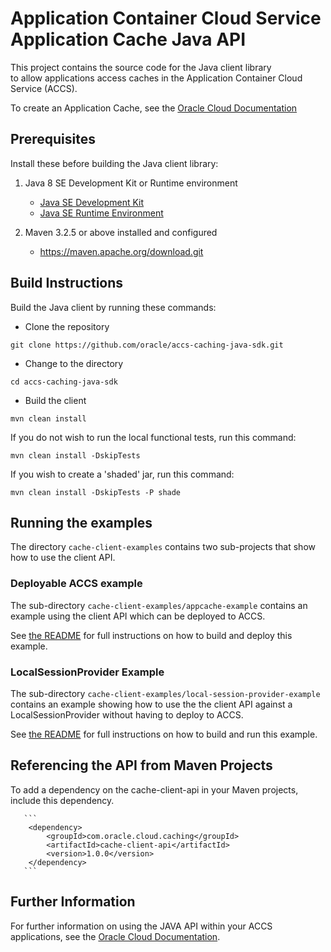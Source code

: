 # Application Container Cloud Service Application Cache Java API

This project contains the source code for the Java client library  
to allow applications access caches in the Application Container Cloud Service (ACCS).

To create an Application Cache, see the [Oracle Cloud Documentation](http://www.oracle.com/pls/topic/lookup?ctx=cloud&id=CACHE-GUID-9E86E21F-E84C-4F2D-B101-FD461C8A0455)

## Prerequisites

Install these before building the Java client library:

1. Java 8 SE Development Kit or Runtime environment

     - [Java SE Development Kit](http://www.oracle.com/technetwork/java/javase/downloads/jdk8-downloads-2133151.html)
     - [Java SE Runtime Environment](http://www.oracle.com/technetwork/java/javase/downloads/jre8-downloads-2133155.html)

2. Maven 3.2.5 or above installed and configured

   - https://maven.apache.org/download.git


## Build Instructions

Build the Java client by running these commands:

  - Clone the repository

   ```
   git clone https://github.com/oracle/accs-caching-java-sdk.git
   ```

  - Change to the directory

   ```
   cd accs-caching-java-sdk
   ```

  - Build the client

   ```
   mvn clean install
   ```

   If you do not wish to run the local functional tests, run this command:

   ```
   mvn clean install -DskipTests
   ```

   If you wish to create a 'shaded' jar, run this command:

   ```
   mvn clean install -DskipTests -P shade
   ```

## Running the examples

The directory ``cache-client-examples`` contains two sub-projects that show how to use the client API.

### Deployable ACCS example

The sub-directory ``cache-client-examples/appcache-example`` contains an example using the client API which can be deployed to ACCS.

See [the README](appcache-example/README.md) for full instructions on how to build and deploy this example.

### LocalSessionProvider Example

The sub-directory  ```cache-client-examples/local-session-provider-example``` contains an example showing how to use the
the client API against a LocalSessionProvider without having to deploy to ACCS.

See [the README](local-session-provider-example/README.md) for full instructions on how to build and run this example.

## Referencing the API from Maven Projects

To add a dependency on the cache-client-api in your Maven projects, include
       this dependency.

       ```
        <dependency>
            <groupId>com.oracle.cloud.caching</groupId>
            <artifactId>cache-client-api</artifactId>
            <version>1.0.0</version>
        </dependency>
       ```

## Further Information

For further information on using the JAVA API within your ACCS applications, see
       the [Oracle Cloud Documentation](http://www.oracle.com/pls/topic/lookup?ctx=cloud&id=CACHE-GUID-9E86E21F-E84C-4F2D-B101-FD461C8A0455).
